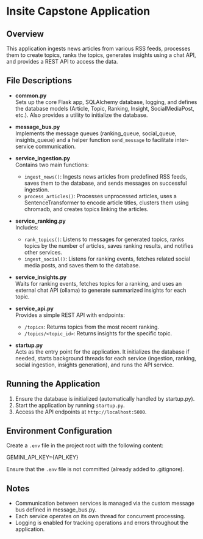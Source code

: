 # Insite Capstone Application

## Overview
This application ingests news articles from various RSS feeds, processes them to create topics, ranks the topics, generates insights using a chat API, and provides a REST API to access the data.

## File Descriptions

- **common.py**  
  Sets up the core Flask app, SQLAlchemy database, logging, and defines the database models (Article, Topic, Ranking, Insight, SocialMediaPost, etc.). Also provides a utility to initialize the database.

- **message_bus.py**  
  Implements the message queues (ranking_queue, social_queue, insights_queue) and a helper function `send_message` to facilitate inter-service communication.

- **service_ingestion.py**  
  Contains two main functions:
  - `ingest_news()`: Ingests news articles from predefined RSS feeds, saves them to the database, and sends messages on successful ingestion.
  - `process_articles()`: Processes unprocessed articles, uses a SentenceTransformer to encode article titles, clusters them using chromadb, and creates topics linking the articles.

- **service_ranking.py**  
  Includes:
  - `rank_topics()`: Listens to messages for generated topics, ranks topics by the number of articles, saves ranking results, and notifies other services.
  - `ingest_social()`: Listens for ranking events, fetches related social media posts, and saves them to the database.

- **service_insights.py**  
  Waits for ranking events, fetches topics for a ranking, and uses an external chat API (ollama) to generate summarized insights for each topic.

- **service_api.py**  
  Provides a simple REST API with endpoints:
  - `/topics`: Returns topics from the most recent ranking.
  - `/topics/<topic_id>`: Returns insights for the specific topic.

- **startup.py**  
  Acts as the entry point for the application. It initializes the database if needed, starts background threads for each service (ingestion, ranking, social ingestion, insights generation), and runs the API service.

## Running the Application
1. Ensure the database is initialized (automatically handled by startup.py).
2. Start the application by running `startup.py`.
3. Access the API endpoints at `http://localhost:5000`.

## Environment Configuration
Create a `.env` file in the project root with the following content:

GEMINI_API_KEY={API_KEY}

Ensure that the `.env` file is not committed (already added to .gitignore).

## Notes
- Communication between services is managed via the custom message bus defined in message_bus.py.
- Each service operates on its own thread for concurrent processing.
- Logging is enabled for tracking operations and errors throughout the application.

